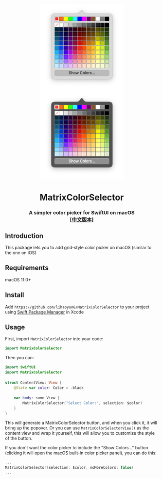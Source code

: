 <p align="center">
<img src="./img/preview.png#gh-light-mode-only" width="273" />
<img src="./img/preview_dark.png#gh-dark-mode-only" width="273" />
<h1 align="center">MatrixColorSelector</h1>
<h3 align="center">A simpler color picker for SwiftUI on macOS<br><a href="./README_zh.md">[中文版本]</a></h3>
</p>

## Introduction
This package lets you to add grid-style color picker on macOS (similar to the one on iOS)  

## Requirements
macOS 11.0+

## Install
Add `https://github.com/lihaoyun6/MatrixColorSelector` to your project using [Swift Package Manager](https://developer.apple.com/documentation/xcode/adding_package_dependencies_to_your_app) in Xcode  

## Usage

First, import `MatrixColorSelector` into your code:  

```swift
import MatrixColorSelector
```

Then you can:

```swift
import SwiftUI
import MatrixColorSelector

struct ContentView: View {
    @State var color: Color = .black
    
    var body: some View {
        MatrixColorSelector("Select Color:", selection: $color)
    }
}
```
This will generate a MatrixColorSelector button, and when you click it, it will bring up the popover. Or you can use `MatrixColorSelectorView()` as the content view and wrap it yourself, this will allow you to customize the style of the button.  

If you don't want the color picker to include the "Show Colors..." button (clicking it will open the macOS built-in color picker panel), you can do this:  

```swift
...
MatrixColorSelector(selection: $color, noMoreColors: false)
...
```  
